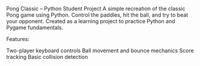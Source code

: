 Pong Classic – Python Student Project
A simple recreation of the classic Pong game using Python. Control the paddles, hit the ball, and try to beat your opponent.
Created as a learning project to practice Python and Pygame fundamentals.

Features:

Two-player keyboard controls
Ball movement and bounce mechanics
Score tracking
Basic collision detection
